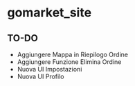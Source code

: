 # gomarket_site

## TO-DO
 - Aggiungere Mappa in Riepilogo Ordine
 - Aggiungere Funzione Elimina Ordine
 - Nuova UI Impostazioni
 - Nuova UI Profilo

